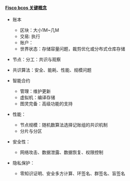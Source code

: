#### [Fisco bcos 关键概念](https://fisco-bcos-documentation.readthedocs.io/zh_CN/latest/docs/tutorial/key_concepts.html)

- 账本
  - 区块：大小1M~几M
  - 交易: 执行
  - 账户： 
  - 世界状态：存储容量问题，裁剪优化或分布式仓库存储

- 节点：分工：共识与观察
- 共识算法：安全、能耗、性能、规模问题
- 智能合约
  - 管理：维护更新
  - 虚拟机：编译存储
  - 图灵完备：高级功能的支持
  
- 性能：
  - 节点规模：随机数算法选择记账组的共识机制
  - 分片与分区
- 安全性：
  - 网络攻击、数据泄露、数据恢复、权限控制
- 隐私保护：
  - 零知识证明、安全多方计算、环签名、群签名、盲签名